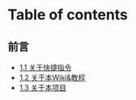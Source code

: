 # Table of contents

## 前言 <a href="#foreword" id="foreword"></a>

* [1.1 关于快捷指令](README.md)
* [1.2 关于本Wiki&教程](foreword/1.2-guan-yu-ben-wiki-jiao-cheng.md)
* [1.3 关于本项目](foreword/1.3-guan-yu-ben-xiang-mu.md)
